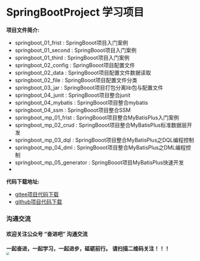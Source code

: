 # SpringBootProject 学习项目


**项目文件简介:**
- springboot_01_frist : SpringBooot项目入门案例
- springboot_01_second : SpringBooot项目入门案例
- springboot_01_third : SpringBooot项目入门案例
- springboot_02_config : SpringBooot项目配置文件
- springboot_02_data : SpringBooot项目配置文件数据读取
- springboot_02_file : SpringBooot项目配置文件分类
- springboot_03_jar : SpringBooot项目打包分离lib包与配置文件
- springboot_04_junit : SpringBooot项目整合junit
- springboot_04_mybatis : SpringBooot项目整合mybatis
- springboot_04_ssm : SpringBooot项目整合SSM
- springboot_mp_01_frist : SpringBooot项目整合MyBatisPlus入门案例
- springboot_mp_02_crud : SpringBooot项目整合MyBatisPlus标准数据层开发
- springboot_mp_03_dql : SpringBooot项目整合MyBatisPlus之DQL编程控制
- springboot_mp_04_dml : SpringBooot项目整合MyBatisPlus之DML编程控制
- springboot_mp_05_generator : SpringBooot项目MyBatisPlus快速开发
- 




**代码下载地址:**
- [gitee项目代码下载](https://gitee.com/DchuangDB/SpringBootProject)
- [github项目代码下载](https://github.com/dcbut/SpringBootProject)

### 沟通交流
#### 欢迎关注公众号 “奋进吧” 沟通交流
**一起奋进，一起学习，一起进步，砥砺前行。**
**请扫描二维码关注！！！**
<br/>
<img src="https://gitee.com/DchuangDB/csdn-images/raw/master/%E5%85%AC%E4%BC%97%E5%8F%B7/%E5%85%AC%E4%BC%97%E5%8F%B7%20%E5%A5%8B%E8%BF%9B%E5%90%A7%20%E4%BA%8C%E7%BB%B4%E7%A0%81.jpg" style="zoom:50%;" />


